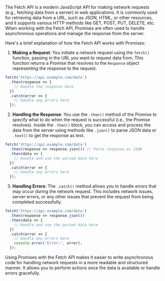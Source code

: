 The Fetch API is a modern JavaScript API for making network requests (e.g., fetching data from a server) in web applications. It is commonly used for retrieving data from a URL, such as JSON, HTML, or other resources, and it supports various HTTP methods like GET, POST, PUT, DELETE, etc. When working with the Fetch API, Promises are often used to handle asynchronous operations and manage the response from the server.

Here's a brief explanation of how the Fetch API works with Promises:

1. **Making a Request**: You initiate a network request using the `fetch()` function, passing in the URL you want to request data from. This function returns a Promise that resolves to the `Response` object representing the response to the request.

```javascript
fetch('https://api.example.com/data')
  .then(response => {
    // Handle the response here
  })
  .catch(error => {
    // Handle any errors here
  });
```

2. **Handling the Response**: You use the `.then()` method of the Promise to specify what to do when the request is successful (i.e., the Promise resolves). Inside the `.then()` block, you can access and process the data from the server using methods like `.json()` to parse JSON data or `.text()` to get the response as text.

```javascript
fetch('https://api.example.com/data')
  .then(response => response.json()) // Parse response as JSON
  .then(data => {
    // Handle and use the parsed data here
  })
  .catch(error => {
    // Handle any errors here
  });
```

3. **Handling Errors**: The `.catch()` method allows you to handle errors that may occur during the network request. This includes network issues, server errors, or any other issues that prevent the request from being completed successfully.

```javascript
fetch('https://api.example.com/data')
  .then(response => response.json())
  .then(data => {
    // Handle and use the parsed data here
  })
  .catch(error => {
    // Handle any errors here
    console.error('Error:', error);
  });
```

Using Promises with the Fetch API makes it easier to write asynchronous code for handling network requests in a more readable and structured manner. It allows you to perform actions once the data is available or handle errors gracefully.